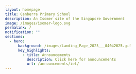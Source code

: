 ```yaml
---
layout: homepage
title: Canberra Primary School
description: An Isomer site of the Singapore Government
image: /images/isomer-logo.svg
permalink: /
notification: ""
sections:
  - hero:
      background: /images/Landing_Page_2025___04042025.gif
      key_highlights:
        - title: Announcements
          description: Click here for announcements
          url: /announcements/iet/
---
```

